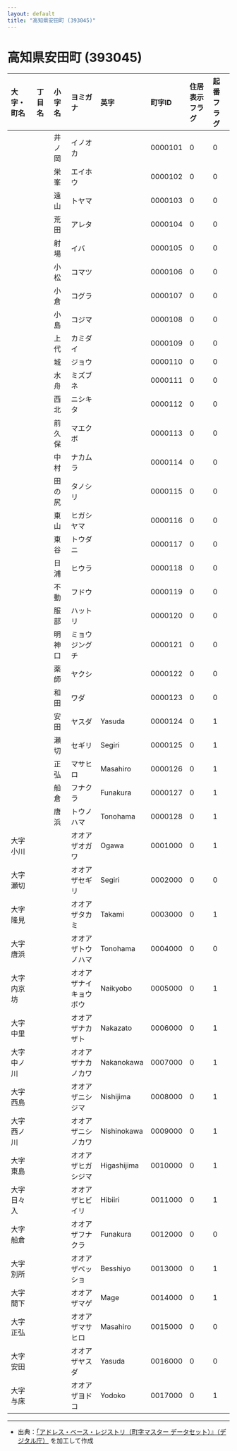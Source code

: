 ```yaml
---
layout: default
title: "高知県安田町 (393045)"
---
```


# 高知県安田町 (393045)

| 大字・町名 | 丁目名 | 小字名 | ヨミガナ | 英字 | 町字ID | 住居表示フラグ | 起番フラグ |
|:---|:---|:---|:---|:---|:---|:---|:---|
|  |  | 井ノ岡 | イノオカ |  | 0000101 | 0 | 0 |
|  |  | 栄峯 | エイホウ |  | 0000102 | 0 | 0 |
|  |  | 遠山 | トヤマ |  | 0000103 | 0 | 0 |
|  |  | 荒田 | アレタ |  | 0000104 | 0 | 0 |
|  |  | 射場 | イバ |  | 0000105 | 0 | 0 |
|  |  | 小松 | コマツ |  | 0000106 | 0 | 0 |
|  |  | 小倉 | コグラ |  | 0000107 | 0 | 0 |
|  |  | 小島 | コジマ |  | 0000108 | 0 | 0 |
|  |  | 上代 | カミダイ |  | 0000109 | 0 | 0 |
|  |  | 城 | ジョウ |  | 0000110 | 0 | 0 |
|  |  | 水舟 | ミズブネ |  | 0000111 | 0 | 0 |
|  |  | 西北 | ニシキタ |  | 0000112 | 0 | 0 |
|  |  | 前久保 | マエクボ |  | 0000113 | 0 | 0 |
|  |  | 中村 | ナカムラ |  | 0000114 | 0 | 0 |
|  |  | 田の尻 | タノシリ |  | 0000115 | 0 | 0 |
|  |  | 東山 | ヒガシヤマ |  | 0000116 | 0 | 0 |
|  |  | 東谷 | トウダニ |  | 0000117 | 0 | 0 |
|  |  | 日浦 | ヒウラ |  | 0000118 | 0 | 0 |
|  |  | 不動 | フドウ |  | 0000119 | 0 | 0 |
|  |  | 服部 | ハットリ |  | 0000120 | 0 | 0 |
|  |  | 明神口 | ミョウジングチ |  | 0000121 | 0 | 0 |
|  |  | 薬師 | ヤクシ |  | 0000122 | 0 | 0 |
|  |  | 和田 | ワダ |  | 0000123 | 0 | 0 |
|  |  | 安田 | ヤスダ | Yasuda | 0000124 | 0 | 1 |
|  |  | 瀬切 | セギリ | Segiri | 0000125 | 0 | 1 |
|  |  | 正弘 | マサヒロ | Masahiro | 0000126 | 0 | 1 |
|  |  | 船倉 | フナクラ | Funakura | 0000127 | 0 | 1 |
|  |  | 唐浜 | トウノハマ | Tonohama | 0000128 | 0 | 1 |
| 大字小川 |  |  | オオアザオガワ | Ogawa | 0001000 | 0 | 1 |
| 大字瀬切 |  |  | オオアザセギリ | Segiri | 0002000 | 0 | 0 |
| 大字隆見 |  |  | オオアザタカミ | Takami | 0003000 | 0 | 1 |
| 大字唐浜 |  |  | オオアザトウノハマ | Tonohama | 0004000 | 0 | 0 |
| 大字内京坊 |  |  | オオアザナイキョウボウ | Naikyobo | 0005000 | 0 | 1 |
| 大字中里 |  |  | オオアザナカザト | Nakazato | 0006000 | 0 | 1 |
| 大字中ノ川 |  |  | オオアザナカノカワ | Nakanokawa | 0007000 | 0 | 1 |
| 大字西島 |  |  | オオアザニシジマ | Nishijima | 0008000 | 0 | 1 |
| 大字西ノ川 |  |  | オオアザニシノカワ | Nishinokawa | 0009000 | 0 | 1 |
| 大字東島 |  |  | オオアザヒガシジマ | Higashijima | 0010000 | 0 | 1 |
| 大字日々入 |  |  | オオアザヒビイリ | Hibiiri | 0011000 | 0 | 1 |
| 大字船倉 |  |  | オオアザフナクラ | Funakura | 0012000 | 0 | 0 |
| 大字別所 |  |  | オオアザベッショ | Besshiyo | 0013000 | 0 | 1 |
| 大字間下 |  |  | オオアザマゲ | Mage | 0014000 | 0 | 1 |
| 大字正弘 |  |  | オオアザマサヒロ | Masahiro | 0015000 | 0 | 0 |
| 大字安田 |  |  | オオアザヤスダ | Yasuda | 0016000 | 0 | 0 |
| 大字与床 |  |  | オオアザヨドコ | Yodoko | 0017000 | 0 | 1 |

---

- 出典：[「アドレス・ベース・レジストリ（町字マスター データセット）』（デジタル庁）](https://www.digital.go.jp/policies/base_registry_address/) を加工して作成